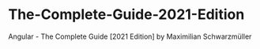 # The-Complete-Guide-2021-Edition
Angular - The Complete Guide [2021 Edition] by Maximilian Schwarzmüller
